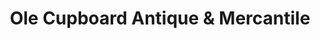 ---
title: "Ole Cupboard Antique & Mercantile"
url: /hayesville/ole-cupboard-antique-and-mercantile/
shop: antiques
---